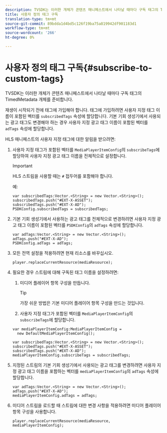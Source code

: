 ```yaml
---
description: TVSDK는 이러한 개체가 콘텐츠 매니페스트에서 나타날 때마다 구독 태그의 TimedMetadata 개체를 준비합니다.
title: 사용자 정의 태그 구독
translation-type: tm+mt
source-git-commit: 89bdda1d4bd5c126f19ba75a819942df901183d1
workflow-type: tm+mt
source-wordcount: '266'
ht-degree: 0%

---
```



# 사용자 정의 태그 구독{#subscribe-to-custom-tags}

TVSDK는 이러한 개체가 콘텐츠 매니페스트에서 나타날 때마다 구독 태그의 TimedMetadata 개체를 준비합니다.

재생이 시작되기 전에 태그에 가입해야 합니다.
태그에 가입하려면 사용자 지정 태그 이름이 포함된 벡터를 `subscribedTags` 속성에 할당합니다. 기본 기회 생성기에서 사용되는 광고 태그도 변경해야 하는 경우 사용자 지정 광고 태그 이름이 포함된 벡터를 `adTags` 속성에 할당합니다.

HLS 매니페스트의 사용자 지정 태그에 대한 알림을 받으려면:

1. 사용자 지정 태그가 포함된 벡터를 `MediaPlayerItemConfig`의 `subscribeTags`에 할당하여 사용자 지정 광고 태그 이름을 전체적으로 설정합니다.

   >[!IMPORTANT]
   >
   >HLS 스트림을 사용할 때는 `#` 접두어를 포함해야 합니다.

   예:

   ```
   var subscribedTags:Vector.<String> = new Vector.<String>(); 
   subscribedTags.push("#EXT-X-ASSET"); 
   subscribedTags.push("#EXT-X-AD"); 
   PSDKConfig.subscribedTags = subscribedTags;
   ```

1. 기본 기회 생성기에서 사용하는 광고 태그를 전체적으로 변경하려면 사용자 지정 광고 태그 이름이 포함된 벡터를 `PSDKConfig`의 `adTags` 속성에 할당합니다.

   ```
   var adTags:Vector.<String> = new Vector.<String>(); 
   adTags.push("#EXT-X-AD"); 
   PSDKConfig.adTags = adTags; 
   ```

1. 모든 전역 설정을 적용하려면 현재 리소스를 바꾸십시오.

   ```
   player.replaceCurrentResource(mediaResource);
   ```

1. 필요한 경우 스트림에 대해 구독된 태그 이름을 설정하려면:
   1. 미디어 플레이어 항목 구성을 만듭니다.

      >[!TIP]
      >
      >가장 쉬운 방법은 기본 미디어 플레이어 항목 구성을 만드는 것입니다.

   1. 사용자 지정 태그가 포함된 벡터를 `MediaPlayerItemConfig`의 `subscribeTags`에 할당합니다.

   ```
   var mediaPlayerItemConfig:MediaPlayerItemConfig =  
     new DefaultMediaPlayerItemConfig(); 
   
   var subscribedTags:Vector.<String> = new Vector.<String>(); 
   subscribedTags.push("#EXT-X-ASSET"); 
   subscribedTags.push("#EXT-X-AD"); 
   mediaPlayerItemConfig.subscribeTags = subscribedTags;
   ```

1. 지정된 스트림의 기본 기회 생성기에서 사용되는 광고 태그를 변경하려면 사용자 지정 광고 태그 이름을 포함하는 벡터를 `mediaPlayerItemConfig`의 `adTags` 속성에 할당합니다.

   ```
   var adTags:Vector.<String> = new Vector.<String>(); 
   adTags.push("#EXT-X-AD"); 
   mediaPlayerItemConfig.adTags = adTags;
   ```

1. 미디어 스트림을 로드할 때 스트림에 대한 변경 사항을 적용하려면 미디어 플레이어 항목 구성을 사용합니다.

   ```
   player.replaceCurrentResource(mediaResource, mediaPlayerItemConfig);
   ```

